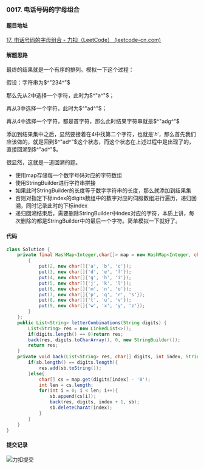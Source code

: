 ### 0017. 电话号码的字母组合

#### 题目地址

[17. 电话号码的字母组合 - 力扣（LeetCode） (leetcode-cn.com)](https://leetcode-cn.com/problems/letter-combinations-of-a-phone-number/submissions/)

#### 解题思路

最终的结果就是一个有序的排列。模拟一下这个过程：

假设：字符串为$^"234^"$​​

那么先从2中选择一个字符，此时为$^"a^"$；

再从3中选择一个字符，此时为$^"ad^"$；

再从4中选择一个字符，都是首字符，那么此时结果字符串就是$^"adg^"$

添加到结果集中之后，显然要接着在4中找第二个字符，也就是$'h'$，那么首先我们应该做的，就是回到$^"ad^"$这个状态，而这个状态在上述过程中是出现了的，直接回溯到$^"ad^"$。

很显然，这就是一道回溯的题。

- 使用map存储每一个数字号码对应的字符数组
- 使用StringBuilder进行字符串拼接
- 如果此时StringBuilder的长度等于数字字符串的长度，那么就添加到结果集
- 否则对指定下标index的digits数组中的数字对应的伺服数组进行遍历，递归回溯，同时记录此时的下标index
- 递归回溯结束后，需要删除StringBuilder中index对应的字符，本质上讲，每次删除的都是StringBuilder中的最后一个字符。简单模拟一下就好了。

#### 代码

```java
class Solution {
    private final HashMap<Integer,char[]> map = new HashMap<Integer, char[]>(){
        {
            put(2, new char[]{'a', 'b', 'c'});
            put(3, new char[]{'d', 'e', 'f'});
            put(4, new char[]{'g', 'h', 'i'});
            put(5, new char[]{'j', 'k', 'l'});
            put(6, new char[]{'m', 'n', 'o'});
            put(7, new char[]{'p', 'q', 'r', 's'});
            put(8, new char[]{'t', 'u', 'v'});
            put(9, new char[]{'w', 'x', 'y', 'z'});
        }
    };
    public List<String> letterCombinations(String digits) {
        List<String> res = new LinkedList<>();
        if(digits.length() == 0)return res;
        back(res, digits.toCharArray(), 0, new StringBuilder());
        return res;
    }
    private void back(List<String> res, char[] digits, int index, StringBuilder sb){
        if(sb.length() == digits.length){
            res.add(sb.toString());
        }else{
            char[] cs = map.get(digits[index] - '0');
            int len = cs.length;
            for(int i = 0; i < len; i++){
                sb.append(cs[i]);
                back(res, digits, index + 1, sb);
                sb.deleteCharAt(index);
            }
        }
    }
}
```

#### 提交记录

![力扣提交](https://gitee.com/QingShanxl/pictures/raw/master/img//image-20211213123332310.png)